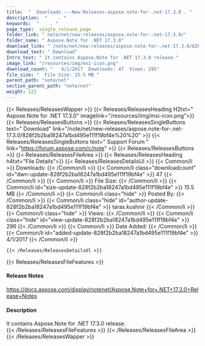```yaml
---
title:  "  Downloads ---New-Releases-aspose.note-for-.net-17.3.0 . " 
description:  "    . " 
keywords:  "    . " 
page_type:  single_release_page
folder_link: " note/net/new-releases/aspose.note-for-.net-17.3.0/"
folder_name: " Aspose.Note for .NET 17.3.0"
download_link: " /note/net/new-releases/aspose.note-for-.net-17.3.0/828f2b2ba18247a1bd495e111f19bf4e"
download_text: " Download"
Intro_text: " It contains Aspose.Note for .NET 17.3.0 release."
image_link: "/resources/img/msi-icon.png"
download_count: "   4/1/2017  Downloads: 47  Views: 295"
file_size: "  File Size: 15.5 MB "
parent_path: "note/net"
section_parent_path: "note/net"
weight: 123
---
```


{{< Releases/ReleasesWapper >}}
  {{< Releases/ReleasesHeading H2txt=" Aspose.Note for .NET 17.3.0" imagelink="/resources/img/msi-icon.png">}}
  {{< Releases/ReleasesButtons >}}
    {{< Releases/ReleasesSingleButtons text=" Download" link="/note/net/new-releases/aspose.note-for-.net-17.3.0/828f2b2ba18247a1bd495e111f19bf4e%20%20" >}}
    {{< Releases/ReleasesSingleButtons text=" Support Forum " link="https://forum.aspose.com/c/note" >}}
  {{< Releases/ReleasesButtons >}}
  {{< Releases/ReleasesFileArea >}}
    {{< Releases/ReleasesHeading h4txt="File Details">}}
    {{< Releases/ReleasesDetailsUl >}}
            {{< Common/li  >}} Downloads: {{< /Common/li >}} 
      {{< Common/li class="downloadcount" id="dwn-update-828f2b2ba18247a1bd495e111f19bf4e" >}} 47 {{< /Common/li >}} 
      {{< Common/li  >}} File Size: {{< /Common/li >}} 
      {{< Common/li id="size-update-828f2b2ba18247a1bd495e111f19bf4e" >}} 15.5 MB {{< /Common/li >}} 
      {{< Common/li  class="hide" >}} Posted By: {{< /Common/li >}} 
      {{< Common/li class="hide" id="author-update-828f2b2ba18247a1bd495e111f19bf4e" >}} taras.kushnir {{< /Common/li >}} 
      {{< Common/li class="hide"  >}} Views: {{< /Common/li >}} 
      {{< Common/li class="hide" id="view-update-828f2b2ba18247a1bd495e111f19bf4e" >}} 296 {{< /Common/li >}} 
      {{< Common/li  >}} Date Added: {{< /Common/li >}} 
      {{< Common/li id="added-update-828f2b2ba18247a1bd495e111f19bf4e" >}} 4/1/2017 {{< /Common/li >}} 

    {{< /Releases/ReleasesDetailsUl >}}

  {{< Releases/ReleasesFileFeatures >}}
      <h4>Release Notes</h4><div><a href="https://docs.aspose.com/display/notenet/Aspose.Note+for+.NET+17.3.0+Release+Notes">https://docs.aspose.com/display/notenet/Aspose.Note+for+.NET+17.3.0+Release+Notes</a></div><h4>Description</h4><div class="HTMLDescription">It contains Aspose.Note for .NET 17.3.0 release.</div>
  {{< /Releases/ReleasesFileFeatures >}}
 {{< /Releases/ReleasesFileArea >}}
{{< /Releases/ReleasesWapper >}}


